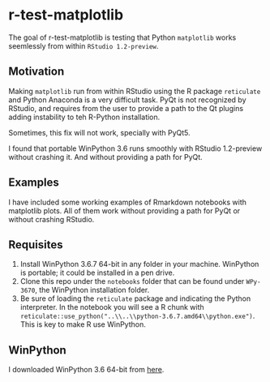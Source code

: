 
<!-- README.md is generated from README.Rmd. Please edit that file -->

# r-test-matplotlib

The goal of r-test-matplotlib is testing that Python `matplotlib` works
seemlessly from within `RStudio 1.2-preview`.

## Motivation

Making `matplotlib` run from within RStudio using the R package
`reticulate` and Python Anaconda is a very difficult task. PyQt is not
recognized by RStudio, and requires from the user to provide a path to
the Qt plugins adding instability to teh R-Python installation.

Sometimes, this fix will not work, specially with PyQt5.

I found that portable WinPython 3.6 runs smoothly with RStudio
1.2-preview without crashing it. And without providing a path for PyQt.

## Examples

I have included some working examples of Rmarkdown notebooks with
matplotlib plots. All of them work without providing a path for PyQt or
without crashing RStudio.

## Requisites

1.  Install WinPython 3.6.7 64-bit in any folder in your machine.
    WinPython is portable; it could be installed in a pen drive.
2.  Clone this repo under the `notebooks` folder that can be found under
    `WPy-3670`, the WinPython installation folder.
3.  Be sure of loading the `reticulate` package and indicating the
    Python interpreter. In the notebook you will see a R chunk with
    `reticulate::use_python("..\\..\\python-3.6.7.amd64\\python.exe")`.
    This is key to make R use WinPython.

## WinPython

I downloaded WinPython 3.6 64-bit from
[here](https://sourceforge.net/projects/winpython/files/WinPython_3.6/3.6.7.0/).
